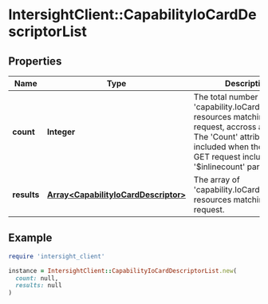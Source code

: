 # IntersightClient::CapabilityIoCardDescriptorList

## Properties

| Name | Type | Description | Notes |
| ---- | ---- | ----------- | ----- |
| **count** | **Integer** | The total number of &#39;capability.IoCardDescriptor&#39; resources matching the request, accross all pages. The &#39;Count&#39; attribute is included when the HTTP GET request includes the &#39;$inlinecount&#39; parameter. | [optional] |
| **results** | [**Array&lt;CapabilityIoCardDescriptor&gt;**](CapabilityIoCardDescriptor.md) | The array of &#39;capability.IoCardDescriptor&#39; resources matching the request. | [optional] |

## Example

```ruby
require 'intersight_client'

instance = IntersightClient::CapabilityIoCardDescriptorList.new(
  count: null,
  results: null
)
```

